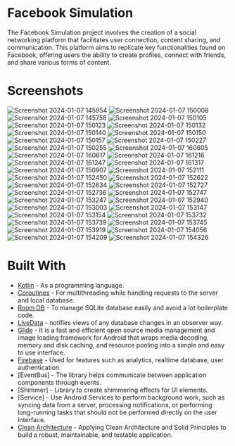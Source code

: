 # Facebook Simulation
The Facebook Simulation project involves the creation of a social networking platform that facilitates user connection, content sharing, and communication. This platform aims to replicate key functionalities found on Facebook, offering users the ability to create profiles, connect with friends, and share various forms of content.

# Screenshots
![Screenshot 2024-01-07 145954](https://github.com/TanPhoi/FacebookSimulation/assets/155867278/f67c37c5-3f01-4bf8-bc92-cf8020eebea2)
![Screenshot 2024-01-07 150008](https://github.com/TanPhoi/FacebookSimulation/assets/155867278/624a86c3-ea7b-4c78-a3b9-d552764a8a9a)
![Screenshot 2024-01-07 145758](https://github.com/TanPhoi/FacebookSimulation/assets/155867278/0ccfb03e-a536-47ae-bda3-7a58c39678ab)
![Screenshot 2024-01-07 150105](https://github.com/TanPhoi/FacebookSimulation/assets/155867278/1230b3c4-1b70-4571-8018-2351a5d958d8)
![Screenshot 2024-01-07 150123](https://github.com/TanPhoi/FacebookSimulation/assets/155867278/fd4ab9d1-41d7-4468-b493-36800bd14899)
![Screenshot 2024-01-07 150132](https://github.com/TanPhoi/FacebookSimulation/assets/155867278/9c8d069c-3053-4764-b929-ef69e379387c)
![Screenshot 2024-01-07 150140](https://github.com/TanPhoi/FacebookSimulation/assets/155867278/4daa8059-a86f-4e46-bd15-52f2ccd939bd)
![Screenshot 2024-01-07 150150](https://github.com/TanPhoi/FacebookSimulation/assets/155867278/244cb859-0abf-4fcc-b12e-e89d11354559)
![Screenshot 2024-01-07 150157](https://github.com/TanPhoi/FacebookSimulation/assets/155867278/030c6391-439b-4326-9719-ac54cc6a011b)
![Screenshot 2024-01-07 150227](https://github.com/TanPhoi/FacebookSimulation/assets/155867278/69e4b561-6ce4-4874-b8e3-be5f796c248d)
![Screenshot 2024-01-07 150255](https://github.com/TanPhoi/FacebookSimulation/assets/155867278/0b3bffa5-7f95-4b95-a011-15b61781f8e3)
![Screenshot 2024-01-07 160605](https://github.com/TanPhoi/FacebookSimulation/assets/155867278/fe7555f8-0481-42ce-8dcc-f361a7b39267)
![Screenshot 2024-01-07 160617](https://github.com/TanPhoi/FacebookSimulation/assets/155867278/4ece2f0c-e978-4c64-aabb-e5d7fd8b7611)
![Screenshot 2024-01-07 161216](https://github.com/TanPhoi/FacebookSimulation/assets/155867278/0225cbaa-0a0b-4405-ab25-322cf82e8c6e)
![Screenshot 2024-01-07 161247](https://github.com/TanPhoi/FacebookSimulation/assets/155867278/9d398888-53c6-4540-a110-23b08a7064b6)
![Screenshot 2024-01-07 161317](https://github.com/TanPhoi/FacebookSimulation/assets/155867278/4b6262b3-7a10-40e6-8611-114c06c5a994)
![Screenshot 2024-01-07 150907](https://github.com/TanPhoi/FacebookSimulation/assets/155867278/39984d40-645a-4928-9191-9994aae37de7)
![Screenshot 2024-01-07 152111](https://github.com/TanPhoi/FacebookSimulation/assets/155867278/7cedf05c-e9b9-459b-9c3f-f1095de1c9a1)
![Screenshot 2024-01-07 152450](https://github.com/TanPhoi/FacebookSimulation/assets/155867278/27a05d2f-4172-4901-9dd0-aa8b76435a7c)
![Screenshot 2024-01-07 152622](https://github.com/TanPhoi/FacebookSimulation/assets/155867278/cf9a3e56-4d19-45f5-9aac-cd6a8f42ad09)
![Screenshot 2024-01-07 152634](https://github.com/TanPhoi/FacebookSimulation/assets/155867278/9b8cf5d3-8227-4a51-8ad1-b6c7ff2bead4)
![Screenshot 2024-01-07 152727](https://github.com/TanPhoi/FacebookSimulation/assets/155867278/30eea1b1-b741-44b1-9c67-749aa9bd5e35)
![Screenshot 2024-01-07 152736](https://github.com/TanPhoi/FacebookSimulation/assets/155867278/ec006c54-9f8e-4e33-9920-9d00767db791)
![Screenshot 2024-01-07 152747](https://github.com/TanPhoi/FacebookSimulation/assets/155867278/76ce8f19-f5f3-44a5-84d4-feeebd0258ad)
![Screenshot 2024-01-07 153247](https://github.com/TanPhoi/FacebookSimulation/assets/155867278/a37c31a4-87e4-4319-919d-35a1058c889f)
![Screenshot 2024-01-07 152940](https://github.com/TanPhoi/FacebookSimulation/assets/155867278/93c4b7cc-ca86-4c24-830c-98b40b694cd4)
![Screenshot 2024-01-07 153003](https://github.com/TanPhoi/FacebookSimulation/assets/155867278/cf49fb9c-24f8-43e9-8c91-e2a2606606cb)
![Screenshot 2024-01-07 153147](https://github.com/TanPhoi/FacebookSimulation/assets/155867278/1c7819a9-6f0d-4a94-9c50-e581d20779c1)
![Screenshot 2024-01-07 153154](https://github.com/TanPhoi/FacebookSimulation/assets/155867278/0269edf3-8eb9-4209-b5a5-e40f9f5c08fc)
![Screenshot 2024-01-07 153732](https://github.com/TanPhoi/FacebookSimulation/assets/155867278/d4b712ec-2711-47a3-8415-41e881151216)
![Screenshot 2024-01-07 153739](https://github.com/TanPhoi/FacebookSimulation/assets/155867278/6bf2f982-d071-4508-a0b8-62d890855a8a)
![Screenshot 2024-01-07 153745](https://github.com/TanPhoi/FacebookSimulation/assets/155867278/4d6a7772-6df2-42ae-a9ed-859ba3f705d2)
![Screenshot 2024-01-07 153919](https://github.com/TanPhoi/FacebookSimulation/assets/155867278/01733326-aaa0-4380-bdb0-ce3889daad11)
![Screenshot 2024-01-07 154056](https://github.com/TanPhoi/FacebookSimulation/assets/155867278/f2cb570b-413a-4054-9353-323c31a90570)
![Screenshot 2024-01-07 154209](https://github.com/TanPhoi/FacebookSimulation/assets/155867278/aa2a5353-a9ff-46c4-aecf-92f347ba63e8)
![Screenshot 2024-01-07 154326](https://github.com/TanPhoi/FacebookSimulation/assets/155867278/3ce75a8f-34b4-447f-96d2-d8419eb48977)

# Built With
- [Kotlin](https://kotlinlang.org/) - As a programming language.
- [Coroutines](https://developer.android.com/kotlin/coroutines) - For multithreading while handling requests to the server and local database.
- [Room DB](https://developer.android.com/training/data-storage/room) - To manage SQLite database easily and avoid a lot boilerplate code.
- [LiveData](https://developer.android.com/topic/libraries/architecture/livedata) - notifies views of any database changes in an observer way.
- [Glide](https://github.com/bumptech/glide) - It is a fast and efficient open source media management and image loading framework for Android that wraps media decoding, memory and disk caching, and resource pooling into a simple and easy to use interface.
- [Firebase](https://firebase.google.com/) - Used for features such as analytics, realtime database, user authentication.
- [EventBus] - The library helps communicate between application components through events.
- [Shimmer] - Library to create shimmering effects for UI elements.
- [Service] - Use Android Services to perform background work, such as syncing data from a server, processing notifications, or performing long-running tasks that should not be performed directly on the user interface.
- [Clean Architecture](https://www.raywenderlich.com/3595916-clean-architecture-tutorial-for-android-getting-started) - Applying Clean Architecture and Solid Principles to build a robust, maintainable, and testable application.
